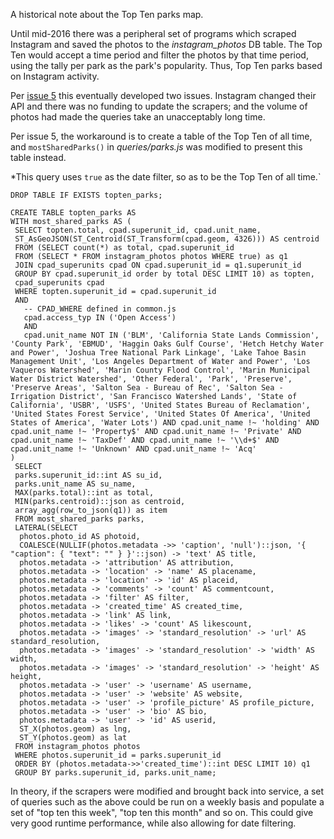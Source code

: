 A historical note about the Top Ten parks map.

Until mid-2016 there was a peripheral set of programs which scraped Instagram and saved the photos to the *instagram_photos* DB table. The Top Ten would accept a time period and filter the photos by that time period, using the tally per park as the park's popularity. Thus, Top Ten parks based on Instagram activity.

Per [issue 5](https://github.com/GreenInfo-Network/caliparks.org/issues/5) this eventually developed two issues. Instagram changed their API and there was no funding to update the scrapers; and the volume of photos had made the queries take an unacceptably long time.

Per issue 5, the workaround is to create a table of the Top Ten of all time, and `mostSharedParks()` in *queries/parks.js* was modified to present this table instead.

*This query uses `true` as the date filter, so as to be the Top Ten of all time.`

```
DROP TABLE IF EXISTS topten_parks;

CREATE TABLE topten_parks AS
WITH most_shared_parks AS (
 SELECT topten.total, cpad.superunit_id, cpad.unit_name,
 ST_AsGeoJSON(ST_Centroid(ST_Transform(cpad.geom, 4326))) AS centroid
 FROM (SELECT count(*) as total, cpad.superunit_id
 FROM (SELECT * FROM instagram_photos photos WHERE true) as q1
 JOIN cpad_superunits cpad ON cpad.superunit_id = q1.superunit_id
 GROUP BY cpad.superunit_id order by total DESC LIMIT 10) as topten,
 cpad_superunits cpad
 WHERE topten.superunit_id = cpad.superunit_id
 AND
   -- CPAD_WHERE defined in common.js
   cpad.access_typ IN ('Open Access')
   AND
   cpad.unit_name NOT IN ('BLM', 'California State Lands Commission', 'County Park', 'EBMUD', 'Haggin Oaks Gulf Course', 'Hetch Hetchy Water and Power', 'Joshua Tree National Park Linkage', 'Lake Tahoe Basin Management Unit', 'Los Angeles Department of Water and Power', 'Los Vaqueros Watershed', 'Marin County Flood Control', 'Marin Municipal Water District Watershed', 'Other Federal', 'Park', 'Preserve', 'Preserve Areas', 'Salton Sea - Bureau of Rec', 'Salton Sea - Irrigation District', 'San Francisco Watershed Lands', 'State of California', 'USBR', 'USFS', 'United States Bureau of Reclamation', 'United States Forest Service', 'United States Of America', 'United States of America', 'Water Lots') AND cpad.unit_name !~ 'holding' AND cpad.unit_name !~ 'Property$' AND cpad.unit_name !~ 'Private' AND cpad.unit_name !~ 'TaxDef' AND cpad.unit_name !~ '\\d+$' AND cpad.unit_name !~ 'Unknown' AND cpad.unit_name !~ 'Acq'
)
 SELECT
 parks.superunit_id::int AS su_id,
 parks.unit_name AS su_name,
 MAX(parks.total)::int as total,
 MIN(parks.centroid)::json as centroid,
 array_agg(row_to_json(q1)) as item
 FROM most_shared_parks parks,
 LATERAL(SELECT
  photos.photo_id AS photoid,
  COALESCE(NULLIF(photos.metadata ->> 'caption', 'null')::json, '{ "caption": { "text": "" } }'::json) -> 'text' AS title,
  photos.metadata -> 'attribution' AS attribution,
  photos.metadata -> 'location' -> 'name' AS placename,
  photos.metadata -> 'location' -> 'id' AS placeid,
  photos.metadata -> 'comments' -> 'count' AS commentcount,
  photos.metadata -> 'filter' AS filter,
  photos.metadata -> 'created_time' AS created_time,
  photos.metadata -> 'link' AS link,
  photos.metadata -> 'likes' -> 'count' AS likescount,
  photos.metadata -> 'images' -> 'standard_resolution' -> 'url' AS standard_resolution,
  photos.metadata -> 'images' -> 'standard_resolution' -> 'width' AS width,
  photos.metadata -> 'images' -> 'standard_resolution' -> 'height' AS height,
  photos.metadata -> 'user' -> 'username' AS username,
  photos.metadata -> 'user' -> 'website' AS website,
  photos.metadata -> 'user' -> 'profile_picture' AS profile_picture,
  photos.metadata -> 'user' -> 'bio' AS bio,
  photos.metadata -> 'user' -> 'id' AS userid,
  ST_X(photos.geom) as lng,
  ST_Y(photos.geom) as lat
 FROM instagram_photos photos
 WHERE photos.superunit_id = parks.superunit_id
 ORDER BY (photos.metadata->>'created_time')::int DESC LIMIT 10) q1
 GROUP BY parks.superunit_id, parks.unit_name;
```

In theory, if the scrapers were modified and brought back into service, a set of queries such as the above could be run on a weekly basis and populate a set of "top ten this week", "top ten this month" and so on. This could give very good runtime performance, while also allowing for date filtering.

